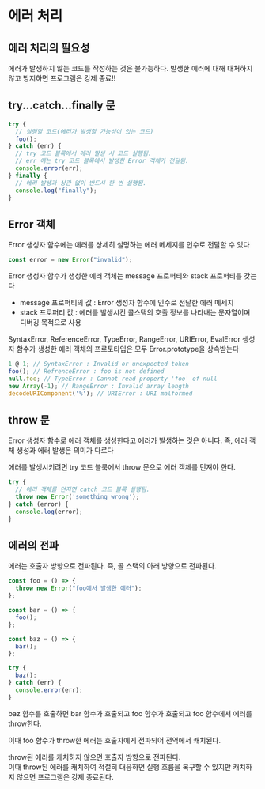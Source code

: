 # 에러 처리

## 에러 처리의 필요성

에러가 발생하지 않는 코드를 작성하는 것은 불가능하다. 발생한 에러에 대해 대처하지 않고 방지하면 프로그램은 강제 종료!!

## try...catch...finally 문

```javascript
try {
  // 실행할 코드(에러가 발생할 가능성이 있는 코드)
  foo();
} catch (err) {
  // try 코드 블록에서 에러 발생 시 코드 실행됨.
  // err 에는 try 코드 블록에서 발생한 Error 객체가 전달됨.
  console.error(err);
} finally {
  // 에러 발생과 상관 없이 반드시 한 번 실행됨.
  console.log("finally");
}
```

## Error 객체

Error 생성자 함수에는 에러를 상세히 설명하는 에러 메세지를 인수로 전달할 수 있다

```JavaScript
const error = new Error("invalid");
```

Error 생성자 함수가 생성한 에러 객체는 message 프로퍼티와 stack 프로퍼티를 갖는다

- message 프로퍼티의 값 : Error 생성자 함수에 인수로 전달한 에러 메세지
- stack 프로퍼티 값 : 에러를 발생시킨 콜스택의 호출 정보를 나타내는 문자열이며 디버깅 목적으로 사용

SyntaxError, ReferenceError, TypeError, RangeError, URIError, EvalError 생성자 함수가 생성한 에러 객체의 프로토타입은 모두 Error.prototype을 상속받는다

```JavaScript
1 @ 1; // SyntaxError : Invalid or unexpected token
foo(); // RefrenceError : foo is not defined
null.foo; // TypeError : Cannot read property 'foo' of null
new Array(-1); // RangeError : Invalid array length
decodeURIComponent('%'); // URIError : URI malformed
```

## throw 문

Error 생성자 함수로 에러 객체를 생성한다고 에러가 발생하는 것은 아니다. 즉, 에러 객체 생성과 에러 발생은 의미가 다르다

에러를 발생시키려면 try 코드 블룩에서 throw 문으로 에러 객체를 던져야 한다.

```JavaScript
try {
  // 에러 객체를 던지면 catch 코드 블록 실행됨.
  throw new Error('something wrong');
} catch (error) {
  console.log(error);
}
```

## 에러의 전파

에러는 호출자 방향으로 전파된다. 즉, 콜 스택의 아래 방향으로 전파된다.

```javascript
const foo = () => {
  throw new Error("foo에서 발생한 에러");
};

const bar = () => {
  foo();
};

const baz = () => {
  bar();
};

try {
  baz();
} catch (err) {
  console.error(err);
}
```

baz 함수를 호출하면 bar 함수가 호출되고 foo 함수가 호출되고 foo 함수에서 에러를 throw한다.

이때 foo 함수가 throw한 에러는 호출자에게 전파되어 전역에서 캐치된다.

throw된 에러를 캐치하지 않으면 호출자 방향으로 전파된다.<br>
이때 throw된 에러를 캐치하여 적절히 대응하면 실행 흐름을 복구할 수 있지만 캐치하지 않으면 프로그램은 강제 종료된다.
